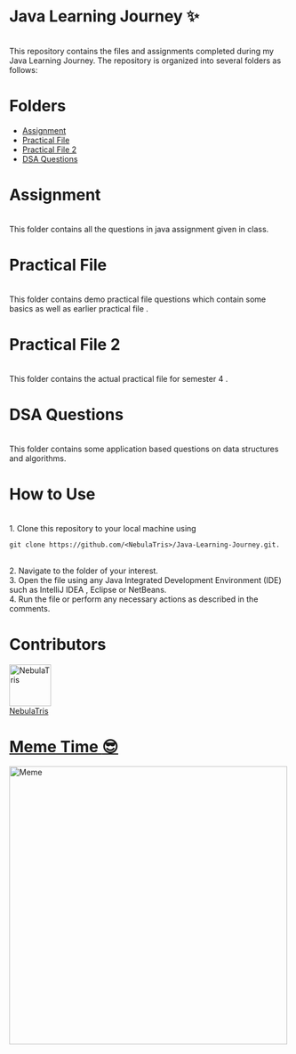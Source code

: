# Java Learning Journey :sparkles:
<br> This repository contains the files and assignments completed during my Java Learning Journey. The repository is organized into several folders as follows:

# Folders

  - [Assignment](#assignment)
  - [Practical File](#practical-file)
  - [Practical File 2](#practical-file-2)
  - [DSA Questions](#dsa-questions)

# Assignment
<br> This folder contains all the questions in java assignment given in class.

# Practical File
<br> This folder contains demo practical file questions which contain some basics as well as earlier practical file .

# Practical File 2
<br> This folder contains the actual practical file for semester 4 .

# DSA Questions
<br> This folder contains some application based questions on data structures and algorithms.

# How to Use 
<br> 1. Clone this repository to your local machine using 
```
git clone https://github.com/<NebulaTris>/Java-Learning-Journey.git.
```
<br> 2. Navigate to the folder of your interest.
<br> 3. Open the file using any Java Integrated Development Environment (IDE) such as IntelliJ IDEA , Eclipse or NetBeans.
<br> 4. Run the file or perform any necessary actions as described in the comments.

# Contributors
<a href="https://github.com/NebulaTris"><img src="https://avatars.githubusercontent.com/u/94922914?v=4" width="75px;" alt="NebulaTris"/>
<br> NebulaTris

# Meme Time :sunglasses:
<img src="https://user-images.githubusercontent.com/94922914/209425918-59258d76-e74d-4837-95e6-a3c7e590bfc9.jpeg" alt="Meme" width="500" height="500">
